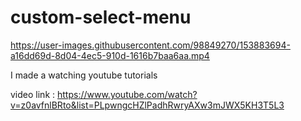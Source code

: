 # custom-select-menu





https://user-images.githubusercontent.com/98849270/153883694-a16dd69d-8d04-4ec5-910d-1616b7baa6aa.mp4





I made a watching youtube tutorials

video link : https://www.youtube.com/watch?v=z0avfnlBRto&list=PLpwngcHZlPadhRwryAXw3mJWX5KH3T5L3
